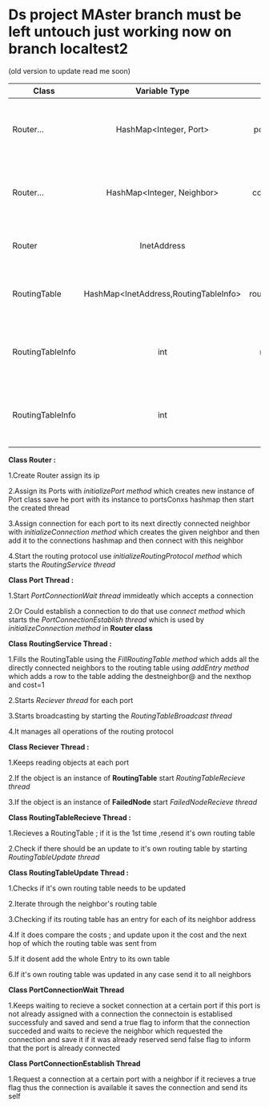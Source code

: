 # Ds project  MAster branch must be left untouch just working now on branch localtest2
(old version to update read me soon)

    
| Class         |   Variable Type            | Name          | What For                                                            |
|---------------|:-------------------------: |:-------------:| -------------------------------------------------------------------:|
| Router...     | HashMap<Integer, Port>     | portsConxs    | its to save eachport of the router with its own port class instance |
| Router...     | HashMap<Integer, Neighbor> | connections   | its to save each port with its directly connected neighbor          |
| Router        | InetAddress                | ip            | it represents the ip of the router                                  |
| RoutingTable  | HashMap<InetAddress,RoutingTableInfo>        | routingEntries| it represents the routingtable rows               |
| RoutingTableInfo | int                | nextHop            | it represents the port which is the nexthop in the cnx              |
| RoutingTableInfo | int                | cost            | it represents the nb of hops (nb routers in between)              |

**Class Router :**

1.Create Router assign its ip

2.Assign its Ports with *initializePort method* which creates new instance of Port class save he port with its instance to portsConxs hashmap then start the created thread

3.Assign connection for each port to its next directly connected neighbor with *initializeConnection method* which creates the given neighbor and then add it to the connections hashmap and then connect with this neighbor

4.Start the routing protocol use *initializeRoutingProtocol method* which starts the *RoutingService thread*
             
**Class Port Thread :**

1.Start *PortConnectionWait thread* immideatly which accepts a connection 

2.Or Could establish a connection to do that use *connect method*  which starts the *PortConnectionEstablish thread* which is used by *initializeConnection method* in **Router class**
           

**Class RoutingService Thread :**

1.Fills the RoutingTable using the *FillRoutingTable method* which adds all the directly connected neighbors to the routing table using *addEntry method* which adds a row to the table adding the destneighbor@ and the nexthop and cost=1

2.Starts *Reciever thread* for each port

3.Starts broadcasting by starting the *RoutingTableBroadcast thread*

4.It manages all operations of the routing protocol
                              
**Class Reciever Thread :** 

 1.Keeps reading objects at each port
 
 2.If the object is an instance of **RoutingTable** start *RoutingTableRecieve thread*
 
 3.If the object is an instance of **FailedNode** start *FailedNodeRecieve thread*
                        
**Class RoutingTableRecieve Thread :**

1.Recieves a RoutingTable ; if it is the 1st time ,resend it's own routing table 

2.Check if there should be an update to it's own routing table by starting *RoutingTableUpdate thread*
                                   
**Class RoutingTableUpdate Thread :** 

1.Checks if it's own routing table needs to be updated

2.Iterate through the neighbor's routing table

3.Checking if its routing table has an entry for each of its neighbor address

4.If it does compare the costs ; and update upon it the cost and the next hop of which the routing table was sent from

5.If it dosent add the whole Entry to its own table

6.If it's own routing table was updated in any case send it to all neighbors
                                  
**Class PortConnectionWait Thread**

1.Keeps waiting to recieve a socket connection at a certain port
if this port is not already assigned with a connection
the connectoin is establised successfuly and saved and send a true flag to inform that the connection succeded and waits to recieve the neighbor which requested the connection and save it 
if it was already reserved send false flag to inform that the port is already connected

**Class PortConnectionEstablish Thread**

1.Request a connection at a certain port with a neighbor
if it recieves a true flag thus the connection is available it saves the connection and send its self
                                   
